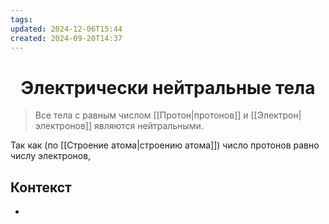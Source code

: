 ```yaml
---
tags: 
updated: 2024-12-06T15:44
created: 2024-09-20T14:37
---
```

<center> <h1> <b> Электрически нейтральные тела </b> </h1> </center>

 >Все тела с равным числом [[Протон|протонов]] и [[Электрон|электронов]] являются нейтральными.

Так как (по [[Строение атома|строению атома]]) число протонов равно числу электронов,

## Контекст
- 


